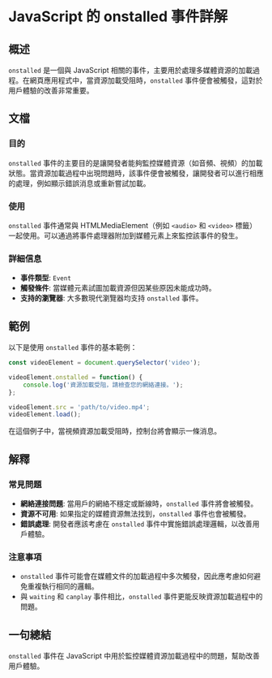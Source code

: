 <!--
Meta Description: # JavaScript 的 onstalled 事件詳解 ## 概述 `onstalled` 是一個與 JavaScript 相關的事件，主要用於處理多媒體資源的加載過程。在網頁應用程式中，當資源加載受阻時，`onstalled` 事件便會被觸發，這對於用戶體驗的改善非常重要。 ## 文檔 ###...
Meta Keywords: onstalled, javascript, videoelement, video, 事件詳解
-->

# JavaScript 的 onstalled 事件詳解

## 概述
`onstalled` 是一個與 JavaScript 相關的事件，主要用於處理多媒體資源的加載過程。在網頁應用程式中，當資源加載受阻時，`onstalled` 事件便會被觸發，這對於用戶體驗的改善非常重要。

## 文檔
### 目的
`onstalled` 事件的主要目的是讓開發者能夠監控媒體資源（如音頻、視頻）的加載狀態。當資源加載過程中出現問題時，該事件便會被觸發，讓開發者可以進行相應的處理，例如顯示錯誤消息或重新嘗試加載。

### 使用
`onstalled` 事件通常與 HTMLMediaElement（例如 `<audio>` 和 `<video>` 標籤）一起使用。可以通過將事件處理器附加到媒體元素上來監控該事件的發生。

### 詳細信息
- **事件類型**: `Event`
- **觸發條件**: 當媒體元素試圖加載資源但因某些原因未能成功時。
- **支持的瀏覽器**: 大多數現代瀏覽器均支持 `onstalled` 事件。

## 範例
以下是使用 `onstalled` 事件的基本範例：

```javascript
const videoElement = document.querySelector('video');

videoElement.onstalled = function() {
    console.log('資源加載受阻，請檢查您的網絡連接。');
};

videoElement.src = 'path/to/video.mp4';
videoElement.load();
```

在這個例子中，當視頻資源加載受阻時，控制台將會顯示一條消息。

## 解釋
### 常見問題
- **網絡連接問題**: 當用戶的網絡不穩定或斷線時，`onstalled` 事件將會被觸發。
- **資源不可用**: 如果指定的媒體資源無法找到，`onstalled` 事件也會被觸發。
- **錯誤處理**: 開發者應該考慮在 `onstalled` 事件中實施錯誤處理邏輯，以改善用戶體驗。

### 注意事項
- `onstalled` 事件可能會在媒體文件的加載過程中多次觸發，因此應考慮如何避免重複執行相同的邏輯。
- 與 `waiting` 和 `canplay` 事件相比，`onstalled` 事件更能反映資源加載過程中的問題。

## 一句總結
`onstalled` 事件在 JavaScript 中用於監控媒體資源加載過程中的問題，幫助改善用戶體驗。
